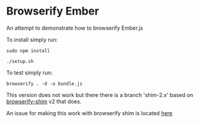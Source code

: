 Browserify Ember
=================
An attempt to demonstrate how to browserify Ember.js

To install simply run:

`sudo npm install`

`./setup.sh`

To test simply run:

`browserify . -d -o bundle.js`

This version does not work but there there is a branch 'shim-2.x' based on [browserify-shim](https://github.com/thlorenz/browserify-shim) v2 that does.

An issue for making this work with browserify shim is located [here](https://github.com/thlorenz/browserify-shim/issues/30)